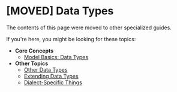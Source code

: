 # \[MOVED\] Data Types

The contents of this page were moved to other specialized guides.

If you're here, you might be looking for these topics:

- **Core Concepts**
  - [Model Basics: Data Types](model-basics.html#data-types)
- **Other Topics**
  - [Other Data Types](other-data-types.html)
  - [Extending Data Types](extending-data-types.html)
  - [Dialect-Specific Things](dialect-specific-things.html)
